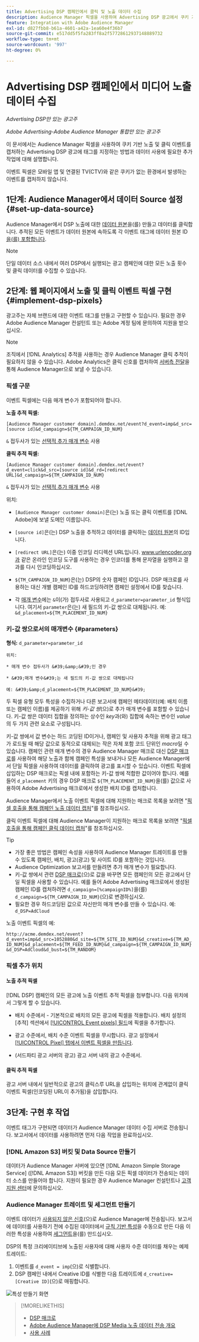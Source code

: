 ```yaml
---
title: Advertising DSP 캠페인에서 클릭 및 노출 데이터 수집
description: Audience Manager 픽셀을 사용하여 Advertising DSP 광고에서 쿠키 기반 노출과 클릭 이벤트를 캡처하는 방법에 대해 알아봅니다
feature: Integration with Adobe Audience Manager
exl-id: d827fbb8-b61a-4601-a42a-1ea60e4f36b7
source-git-commit: e517dd5f5fa283ff8a2f57728612937148889732
workflow-type: tm+mt
source-wordcount: '997'
ht-degree: 0%

---
```


# Advertising DSP 캠페인에서 미디어 노출 데이터 수집

*Advertising DSP만 있는 광고주*

*Adobe Advertising-Adobe Audience Manager 통합만 있는 광고주*

이 문서에서는 Audience Manager 픽셀을 사용하여 쿠키 기반 노출 및 클릭 이벤트를 캡처하는 Advertising DSP 광고에 태그를 지정하는 방법과 데이터 사용에 필요한 추가 작업에 대해 설명합니다.

이벤트 픽셀은 모바일 앱 및 연결된 TV(CTV)와 같은 쿠키가 없는 환경에서 발생하는 이벤트를 캡처하지 않습니다.

## 1단계: Audience Manager에서 데이터 Source 설정 {#set-up-data-source}

Audience Manager에서 DSP 노출에 대한 [데이터 원본](https://experienceleague.adobe.com/docs/audience-manager/user-guide/features/data-sources/datasources-list-and-settings.html)을(를) 만들고 데이터를 클릭합니다. 추적된 모든 이벤트가 데이터 원본에 속하도록 각 이벤트 태그에 데이터 원본 ID [을(를) 포함합니다](#implement-dsp-pixels).

>[!NOTE]
> 단일 데이터 소스 내에서 여러 DSP에서 실행되는 광고 캠페인에 대한 모든 노출 횟수 및 클릭 데이터를 수집할 수 있습니다.

## 2단계: 웹 페이지에서 노출 및 클릭 이벤트 픽셀 구현 {#implement-dsp-pixels}

광고주는 자체 브랜드에 대한 이벤트 태그를 만들고 구현할 수 있습니다. 필요한 경우 Adobe Audience Manager 컨설턴트 또는 Adobe 계정 팀에 문의하여 지원을 받으십시오.

>[!NOTE]
>
>조직에서 [!DNL Analytics] 추적을 사용하는 경우 Audience Manager 클릭 추적이 필요하지 않을 수 있습니다. Adobe Analytics은 클릭 신호를 캡처하여 [서버측 전달](https://experienceleague.adobe.com/docs/analytics/admin/admin-tools/server-side-forwarding/ssf.html)을 통해 Audience Manager으로 보낼 수 있습니다.

### 픽셀 구문

이벤트 픽셀에는 다음 매개 변수가 포함되어야 합니다.

**노출 추적 픽셀:**

`[Audience Manager customer domain].demdex.net/event?d_event=imp&d_src=[source id]&d_campaign=${TM_CAMPAIGN_ID_NUM}`

`&` 접두사가 있는 [선택적 추가 매개 변수](#parameters) 사용

**클릭 추적 픽셀:**

`[Audience Manager customer domain].demdex.net/event?d_event=click&d_src=[source id]&d_rd=[redirect URL]&d_campaign=${TM_CAMPAIGN_ID_NUM}`

`&` 접두사가 있는 [선택적 추가 매개 변수](#parameters) 사용

위치:

* `[Audience Manager customer domain]`은(는) 노출 또는 클릭 이벤트를 [!DNL Adobe]에 보낼 도메인 이름입니다.

* `[source id]`은(는) DSP 노출을 추적하고 데이터를 클릭하는 [데이터 원본](#set-up-data-source)의 ID입니다.

* `[redirect URL]`은(는) 이중 인코딩 리디렉션 URL입니다. www.urlencoder.org과 같은 온라인 인코딩 도구를 사용하는 경우 인코더를 통해 문자열을 실행하고 결과를 다시 인코딩하십시오.

* `${TM_CAMPAIGN_ID_NUM}`은(는) DSP의 숫자 캠페인 ID입니다. DSP 매크로를 사용하는 대신 개별 캠페인 ID를 하드코딩하려면 캠페인 설정에서 ID를 찾습니다.

* 각 [매개 변수](#key-value-pairs)에는 `&`이(가) 접두사로 사용되고 `d_parameter=parameter_id` 형식입니다. 여기서 `parameter`은(는) 새 필드의 키-값 쌍으로 대체됩니다. 예: `&d_placement=${TM_PLACEMENT_ID_NUM}`

### 키-값 쌍으로서의 매개변수 {#parameters}

**형식:** `d_parameter=parameter_id`

    위치:
    
    * 매개 변수 접두사가 &#39;&amp;&#39;인 경우
    
    * &#39;매개 변수&#39;는 새 필드의 키-값 쌍으로 대체됩니다
    
    예: &#39;&amp;d_placement=${TM_PLACEMENT_ID_NUM}&#39;

두 픽셀 유형 모두 특성을 수집하거나 다른 보고서에 캠페인 메타데이터(예: 배치 이름 또는 캠페인 이름)를 제공하기 위해 *키-값 쌍*(으)로 추가 매개 변수를 포함할 수 있습니다. 키-값 쌍은 데이터 집합을 정의하는 상수인 *key*&#x200B;과(와) 집합에 속하는 변수인 *value*&#x200B;의 두 가지 관련 요소로 구성됩니다.

키-값 쌍에서 값 변수는 하드 코딩된 ID이거나, 캠페인 및 사용자 추적을 위해 광고 태그가 로드될 때 해당 값으로 동적으로 대체되는 작은 자체 포함 코드 단위인 *macro*&#x200B;일 수 있습니다. 캠페인 관련 매개 변수의 경우 Audience Manager 매크로 대신 [DSP 매크로](/help/dsp/campaign-management/macros.md)를 사용하여 해당 노출과 함께 캠페인 특성을 보내거나 모든 Audience Manager에서 단일 픽셀을 사용하여 데이터를 클릭하여 광고를 표시할 수 있습니다. 이벤트 픽셀에 삽입하는 DSP 매크로는 픽셀 내에 포함하는 키-값 쌍에 적합한 값이어야 합니다. 예를 들어 `d_placement` 키의 경우 DSP 매크로 `${TM_PLACEMENT_ID_NUM}`을(를) 값으로 사용하여 Adobe Advertising 매크로에서 생성한 배치 ID를 캡처합니다.

Audience Manager에서 노출 이벤트 픽셀에 대해 지원하는 매크로 목록을 보려면 &quot;[픽셀 호출을 통해 캠페인 노출 데이터 캡처](https://experienceleague.adobe.com/docs/audience-manager/user-guide/implementation-integration-guides/media-data-integration/impression-data-pixels.html#supported-key-value-pairs)&quot;를 참조하십시오.

클릭 이벤트 픽셀에 대해 Audience Manager이 지원하는 매크로 목록을 보려면 &quot;[픽셀 호출을 통해 캠페인 클릭 데이터 캡처](https://experienceleague.adobe.com/docs/audience-manager/user-guide/implementation-integration-guides/media-data-integration/click-data-pixels.html)&quot;를 참조하십시오.

>[!TIP]
>
>* 가장 좋은 방법은 캠페인 속성을 사용하여 Audience Manager 트레이트를 만들 수 있도록 캠페인, 배치, 광고(광고) 및 사이트 ID를 포함하는 것입니다.
>* Audience Optimization 보고서를 만들려면 추가 매개 변수가 필요합니다.
>* 키-값 쌍에서 관련 [DSP 매크로](/help/dsp/campaign-management/macros.md)(으)로 값을 바꾸면 모든 캠페인의 모든 광고에서 단일 픽셀을 사용할 수 있습니다. 예를 들어 Adobe Advertising 매크로에서 생성된 캠페인 ID를 캡처하려면 `d_campaign=[%campaignID%]`을(를) `d_campaign=${TM_CAMPAIGN_ID_NUM}`(으)로 변경하십시오.
>* 필요한 경우 하드코딩된 값으로 자신만의 매개 변수를 만들 수 있습니다. 예: `d_DSP=AdCloud`

노출 이벤트 픽셀의 예:

`http://acme.demdex.net/event?d_event=imp&d_src=1052880&d_site=${TM_SITE_ID_NUM}&d_creative=${TM_AD_ID_NUM}&d_placement=${TM_FEED_ID_NUM}&d_campaign=${TM_CAMPAIGN_ID_NUM}&d_DSP=AdCloud&d_bust=${TM_RANDOM}`

### 픽셀 추가 위치

#### 노출 추적 픽셀

[!DNL DSP] 캠페인의 모든 광고에 노출 이벤트 추적 픽셀을 첨부합니다. 다음 위치에서 그렇게 할 수 있습니다.

* 배치 수준에서 - 기본적으로 배치의 모든 광고에 픽셀을 적용합니다. 배치 설정의 [추적] 섹션에서 [[!UICONTROL Event pixels] 필드](/help/dsp/campaign-management/placements/placement-settings.md)에 픽셀을 추가합니다.

* 광고 수준에서, 배치 수준 이벤트 픽셀을 무시합니다. 광고 설정에서 [[!UICONTROL Pixel] 탭에서 이벤트 픽셀을 만듭니다](/help/dsp/campaign-management/ads/ad-edit.md).

* (서드파티 광고 서버의 광고) 광고 서버 내의 광고 수준에서.

#### 클릭 추적 픽셀

광고 서버 내에서 일반적으로 광고의 클릭스루 URL을 삽입하는 위치에 관계없이 클릭 이벤트 픽셀(인코딩된 URL이 추가됨)을 삽입합니다.

## 3단계: 구현 후 작업

이벤트 태그가 구현되면 데이터가 Audience Manager 데이터 수집 서버로 전송됩니다. 보고서에서 데이터를 사용하려면 먼저 다음 작업을 완료하십시오.

### [!DNL Amazon S3] 버킷 및 Data Source 만들기

데이터가 Audience Manager 서버에 있으면 [!DNL Amazon Simple Storage Service] ([!DNL Amazon S3]) 버킷을 만든 다음 모든 픽셀 데이터가 전송되는 데이터 소스를 만들어야 합니다. 지원이 필요한 경우 Audience Manager 컨설턴트나 [고객 지원 센터](https://experienceleague.adobe.com/docs/audience-manager/user-guide/help-and-legal/help-legal-contact.html)에 문의하십시오.

### Audience Manager 트레이트 및 세그먼트 만들기

이벤트 데이터가 [사용되지 않은 신호](https://experienceleague.adobe.com/docs/audience-manager/user-guide/reporting/interactive-and-overlap-reports/unused-signals.html)(으)로 Audience Manager에 전송됩니다. 보고서에 데이터를 사용하기 전에 수집된 데이터에서 [규칙 기반 특성](https://experienceleague.adobe.com/docs/audience-manager/user-guide/features/traits/trait-builder/create-onboarded-rule-based-traits.html)을 수동으로 만든 다음 이러한 특성을 사용하여 [세그먼트](https://experienceleague.adobe.com/docs/audience-manager/user-guide/features/segments/segments-purpose.html)을(를) 만드십시오.

DSP의 특정 크리에이티브에 노출된 사용자에 대해 사용자 수준 데이터를 채우는 예제 트레이트:

1. 이벤트를 `d_event = imp`(으)로 식별합니다.
1. DSP 캠페인 내에서 Creative ID를 식별한 다음 트레이트에 `d_creative=[Creative ID]`(으)로 매핑합니다.

![특성 만들기 화면](/help/dsp/assets/aa-trait.png)

>[!MORELIKETHIS]
>
>* [DSP 매크로](/help/dsp/campaign-management/macros.md)
>* [Adobe Audience Manager에 DSP Media 노출 데이터 전송 개요](overview.md)
>* [사용 사례](use-cases.md)

